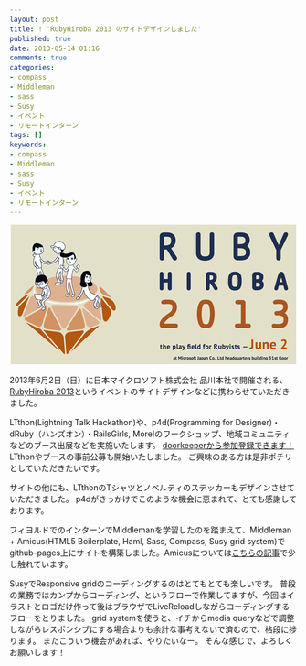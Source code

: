 ```yaml
---
layout: post
title: ! 'RubyHiroba 2013 のサイトデザインしました'
published: true
date: 2013-05-14 01:16
comments: true
categories:
- compass
- Middleman
- sass
- Susy
- イベント
- リモートインターン
tags: []
keywords:
- compass
- Middleman
- sass
- Susy
- イベント
- リモートインターン
---
```


<p style="text-align: center;"><a href="http://rubyhiroba.org/2013/" target="_blank"><img class="size-full wp-image-667 aligncenter" alt="rubyhiroba2013" src="/images/2013/05/rubyhiroba20131.png" width="500" /></a></p>  

2013年6月2日（日）に日本マイクロソフト株式会社 品川本社で開催される、[RubyHiroba 2013](http://rubyhiroba.org/2013/ "RubyHiroba 2013")というイベントのサイトデザインなどに携わらせていただきました。  

LTthon(Lightning Talk Hackathon)や、p4d(Programming for Designer)・dRuby（ハンズオン）・RailsGirls, More!のワークショップ、地域コミュニティなどのブース出展などを実施いたします。
[doorkeeperから参加登録できます！](http://rubykaigi.doorkeeper.jp/events/3509 "doorkeeperから参加登録できます！")
LTthonやブースの事前公募も開始いたしました。
ご興味のある方は是非ポチリとしていただきたいです。

サイトの他にも、LTthonのTシャツとノベルティのステッカーもデザインさせていただきました。
p4dがきっかけでこのような機会に恵まれて、とても感謝しております。

フィヨルドでのインターンでMiddlemanを学習したのを踏まえて、Middleman + Amicus(HTML5 Boilerplate, Haml, Sass, Compass, Susy grid system)でgithub-pages上にサイトを構築しました。Amicusについては<a title="リモートインターン ｜ MIddleman 実践（2）" href="http://camuro.org/wordpress/?p=573">こちらの記事</a>で少し触れています。

SusyでResponsive gridのコーディングするのはとてもとても楽しいです。
普段の業務ではカンプからコーディング、というフローで作業してますが、今回はイラストとロゴだけ作って後はブラウザでLiveReloadしながらコーディングするフローをとりました。
grid systemを使うと、イチからmedia queryなどで調整しながらレスポンシブにする場合よりも余計な事考えないで済むので、格段に捗ります。
またこういう機会があれば、やりたいなー。
そんな感じで、よろしくお願いします！
